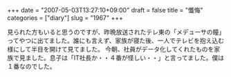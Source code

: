+++
date = "2007-05-03T13:27:10+09:00"
draft = false
title = "懺悔"
categories = ["diary"]
slug = "1967"
+++

見られた方もいると思うのですが、昨晩放送されたテレ東の「メデューサの瞳」ってやつに出てました。誰にも言えず、家族が寝た後、一人でテレビを抱え込む様にして半目を開けて見てました。
今朝、社員がデータ化してくれたものを家族で見ました。息子は「IT社長か・・４番が怪しい・・」と言ってました。僕は１番なのでした。
